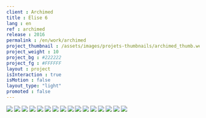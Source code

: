 ```yaml
---
client : Archimed
title : Élise 6
lang : en
ref : archimed
release : 2016
permalink : /en/work/archimed
project_thumbnail : /assets/images/projets-thumbnails/archimed_thumb.webp
project_weight : 10
project_bg : #222222
project_fg : #FFFFFF
layout : project
isInteraction : true
isMotion : false
layout_type: "light"
promoted : false
---
```


![](/assets/images/projets/archimed-5.webp)
![](/assets/images/projets/archimed-2.webp)
![](/assets/images/projets/archimed-3.webp)
![](/assets/images/projets/archimed-4.webp)
![](/assets/images/projets/archimed-6.webp)
![](/assets/images/projets/archimed-7.webp)
![](/assets/images/projets/archimed-13.webp)
![](/assets/images/projets/archimed-14.webp)
![](/assets/images/projets/archimed-15.webp)
![](/assets/images/projets/archimed-16.webp)
![](/assets/images/projets/archimed-17.webp)
![](/assets/images/projets/archimed-22.webp)
![](/assets/images/projets/archimed-23.webp)
![](/assets/images/projets/archimed-24.webp)
![](/assets/images/projets/archimed-25.webp)
![](/assets/images/projets/archimed-26.webp)